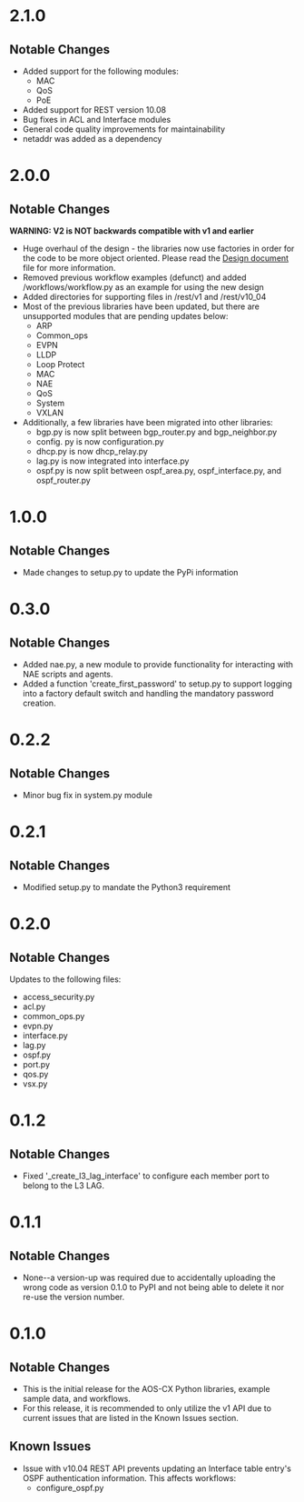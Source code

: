 # 2.1.0

## Notable Changes

* Added support for the following modules:
   * MAC
   * QoS
   * PoE
* Added support for REST version 10.08
* Bug fixes in ACL and Interface modules
* General code quality improvements for maintainability
* netaddr was added as a dependency


# 2.0.0

## Notable Changes
**WARNING: V2 is NOT backwards compatible with v1 and earlier**
* Huge overhaul of the design - the libraries now use factories in order for the code to be more object oriented.
  Please read the [Design document](pyaoscx/DESIGN.md) file for more information.
* Removed previous workflow examples (defunct) and added /workflows/workflow.py as an example for using the new design
* Added directories for supporting files in /rest/v1 and /rest/v10_04
* Most of the previous libraries have been updated, but there are unsupported modules that are pending updates below:
   * ARP
   * Common_ops
   * EVPN
   * LLDP
   * Loop Protect
   * MAC
   * NAE
   * QoS
   * System
   * VXLAN
* Additionally, a few libraries have been migrated into other libraries:
   * bgp.py is now split between bgp_router.py and bgp_neighbor.py
   * config. py is now configuration.py
   * dhcp.py is now dhcp_relay.py
   * lag.py is now integrated into interface.py
   * ospf.py is now split between ospf_area.py, ospf_interface.py, and ospf_router.py


# 1.0.0

## Notable Changes
* Made changes to setup.py to update the PyPi information

# 0.3.0

## Notable Changes
* Added nae.py, a new module to provide functionality for interacting with NAE scripts and agents.
* Added a function 'create_first_password' to setup.py to support logging into a factory default switch and handling the mandatory password creation.

# 0.2.2

## Notable Changes
* Minor bug fix in system.py module

# 0.2.1

## Notable Changes
* Modified setup.py to mandate the Python3 requirement

# 0.2.0

## Notable Changes
Updates to the following files:

* access_security.py
* acl.py
* common_ops.py
* evpn.py
* interface.py
* lag.py
* ospf.py
* port.py
* qos.py
* vsx.py

# 0.1.2

## Notable Changes
* Fixed '_create_l3_lag_interface' to configure each member port to belong to the L3 LAG.

# 0.1.1

## Notable Changes
* None--a version-up was required due to accidentally uploading the wrong code as version 0.1.0 to PyPI and not being able to delete it nor re-use the version number.

# 0.1.0

## Notable Changes
* This is the initial release for the AOS-CX Python libraries, example sample data, and workflows.
* For this release, it is recommended to only utilize the v1 API due to current issues that are listed in the Known Issues section.

## Known Issues
 * Issue with v10.04 REST API prevents updating an Interface table entry's OSPF authentication information. This affects workflows:
    * configure_ospf.py
